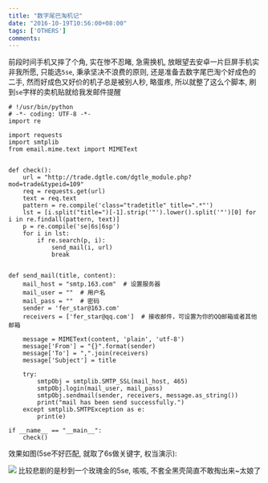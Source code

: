 ```yaml
---
title: "数字尾巴淘机记"
date: "2016-10-19T10:56:00+08:00"
tags: ['OTHERS']
comments: 
---
```



前段时间手机又摔了个角, 实在惨不忍睹, 急需换机, 放眼望去安卓一片巨屏手机实非我所愿, 只能选`5se`, 秉承坚决不浪费的原则, 还是准备去数字尾巴淘个好成色的二手, 然而好成色又好价的机子总是被别人秒, 略蛋疼, 所以就整了这么个脚本, 刷到`se`字样的卖机贴就给我发邮件提醒
```
# !/usr/bin/python
# -*- coding: UTF-8 -*-
import re

import requests
import smtplib
from email.mime.text import MIMEText


def check():
    url = "http://trade.dgtle.com/dgtle_module.php?mod=trade&typeid=109"
    req = requests.get(url)
    text = req.text
    pattern = re.compile('class="tradetitle" title=".*"')
    lst = [i.split("title=")[-1].strip('"').lower().split('"')[0] for i in re.findall(pattern, text)]
    p = re.compile('se|6s|6sp')
    for i in lst:
        if re.search(p, i):
            send_mail(i, url)
            break


def send_mail(title, content):
    mail_host = "smtp.163.com"  # 设置服务器
    mail_user = ""  # 用户名
    mail_pass = ""  # 密码
    sender = 'fer_star@163.com'
    receivers = ['fer_star@qq.com']  # 接收邮件，可设置为你的QQ邮箱或者其他邮箱

    message = MIMEText(content, 'plain', 'utf-8')
    message['From'] = "{}".format(sender)
    message['To'] = ",".join(receivers)
    message['Subject'] = title

    try:
        smtpObj = smtplib.SMTP_SSL(mail_host, 465)
        smtpObj.login(mail_user, mail_pass)
        smtpObj.sendmail(sender, receivers, message.as_string())
        print("mail has been send successfully.")
    except smtplib.SMTPException as e:
        print(e)

if __name__ == "__main__":
    check()
```

效果如图(5se不好匹配, 就取了6s做关键字, 权当演示):

![](~/11-06-59.jpg)
比较悲剧的是秒到一个玫瑰金的5se, 咳咳, 不套全黑壳简直不敢掏出来~太娘了
